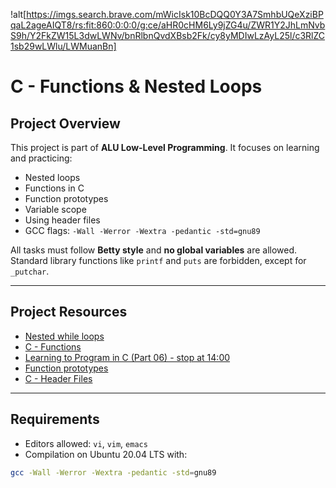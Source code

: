 !alt[https://imgs.search.brave.com/mWicIsk10BcDQQ0Y3A7SmhbUQeXziBPqaL2ageAIQT8/rs:fit:860:0:0:0/g:ce/aHR0cHM6Ly9jZG4u/ZWR1Y2JhLmNvbS9h/Y2FkZW15L3dwLWNv/bnRlbnQvdXBsb2Fk/cy8yMDIwLzAyL25l/c3RlZC1sb29wLWlu/LWMuanBn]

# C - Functions & Nested Loops

## Project Overview
This project is part of **ALU Low-Level Programming**. It focuses on learning and practicing:

- Nested loops
- Functions in C
- Function prototypes
- Variable scope
- Using header files
- GCC flags: `-Wall -Werror -Wextra -pedantic -std=gnu89`

All tasks must follow **Betty style** and **no global variables** are allowed. Standard library functions like `printf` and `puts` are forbidden, except for `_putchar`.

---

## Project Resources
- [Nested while loops](#)
- [C - Functions](#)
- [Learning to Program in C (Part 06) - stop at 14:00](#)
- [Function prototypes](#)
- [C - Header Files](#)

---

## Requirements
- Editors allowed: `vi`, `vim`, `emacs`
- Compilation on Ubuntu 20.04 LTS with:

```bash
gcc -Wall -Werror -Wextra -pedantic -std=gnu89

